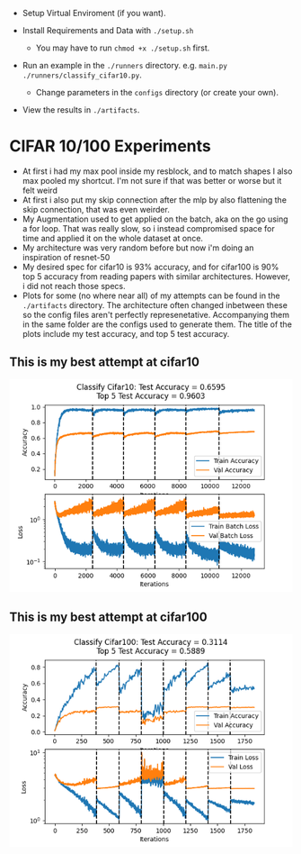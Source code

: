 - Setup Virtual Enviroment (if you want).

- Install Requirements and Data with ``` ./setup.sh ```
    - You may have to run ``` chmod +x ./setup.sh ``` first.

- Run an example in the ``` ./runners ``` directory. e.g. ``` main.py ./runners/classify_cifar10.py ```.
    - Change parameters in the ``` configs ``` directory (or create your own).

- View the results in ``` ./artifacts ```.

# CIFAR 10/100 Experiments
- At first i had my max pool inside my resblock, and to match shapes I also max pooled my shortcut. I'm not sure if that was better or worse but it felt weird
- At first i also put my skip connection after the mlp by also flattening the skip connection, that was even weirder.
- My Augmentation used to get applied on the batch, aka on the go using a for loop. That was really slow, so i instead compromised space for time and applied it on the whole dataset at once.
- My architecture was very random before but now i'm doing an inspiration of resnet-50
- My desired spec for cifar10 is 93% accuracy, and for cifar100 is 90% top 5 accuracy from reading papers with similar architectures. However, i did not reach those specs.
- Plots for some (no where near all) of my attempts can be found in the ``` ./artifacts ``` directory. The architecture often changed inbetween these so the config files aren't perfectly represenetative. Accompanying them in the same folder are the configs used to generate them. The title of the plots include my test accuracy, and top 5 test accuracy.

## This is my best attempt at cifar10
![Alt text](artifacts/classify_cifar10_img_2.png)
## This is my best attempt at cifar100
![Alt text](artifacts/classify_cifar100_img_7.png)
